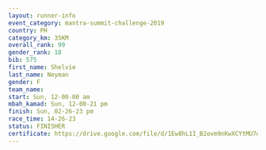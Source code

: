 ```yaml
---
layout: runner-info 
event_category: mantra-summit-challenge-2019 
country: PH
category_km: 35KM 
overall_rank: 99
gender_rank: 18
bib: 575
first_name: Shelvie
last_name: Neyman
gender: F
team_name: 
start: Sun, 12-00-00 am
mbah_kamad: Sun, 12-00-21 pm
finish: Sun, 02-26-23 pm
race_time: 14-26-23
status: FINISHER
certificate: https://drive.google.com/file/d/1Ew8hL1I_B2ovm9nKwXCYtMU7oTorpY28/view?usp=sharing
---
```

